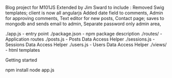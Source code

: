 Blog project for M101JS
Extended by Jim Sward to include :
Removed Swig templates; client is now all angularjs
Added date field to comments,
Admin for approving comments,
Text editor for new posts,
Contact page; saves to mongodb and sends email to admin,
Separate password only admin area,


./app.js - entry point
./package.json - npm package description
./routes/ - Application routes
./posts.js - Posts Data Access Helper
./sessions.js - Sessions Data Access Helper
./users.js - Users Data Access Helper
./views/ - html templates

Getting started

npm install
node app.js
